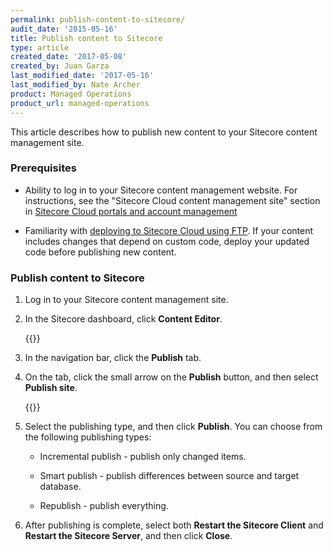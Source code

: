 ```yaml
---
permalink: publish-content-to-sitecore/
audit_date: '2015-05-16'
title: Publish content to Sitecore
type: article
created_date: '2017-05-08'
created_by: Juan Garza
last_modified_date: '2017-05-16'
last_modified_by: Nate Archer
product: Managed Operations
product_url: managed-operations
---
```


This article describes how to publish new content to your Sitecore content management site.

### Prerequisites

- Ability to log in to your Sitecore content management website. For instructions, see the "Sitecore Cloud content management site" section in [Sitecore Cloud portals and account management](/support/how-to/sitecore-cloud-portals-and-account-management/)

- Familiarity with [deploying to Sitecore Cloud using FTP](/support/how-to/deploy-to-sitecore-cloud-using-ftp/). If your content includes changes that depend on custom code, deploy your updated code before publishing new content.

### Publish content to Sitecore

1. Log in to your Sitecore content management site.

2. In the Sitecore dashboard, click **Content Editor**.

    {{<image src="sitecore-dashboard.png" alt="" title="">}}  

3. In the navigation bar, click the **Publish** tab.

4. On the tab, click the small arrow on the **Publish** button, and then select **Publish site**.

    {{<image src="publish-dashboard.png" alt="" title="">}}

5. Select the publishing type, and then click **Publish**. You can choose from the following publishing types:

   - Incremental publish - publish only changed items.
   
   - Smart publish - publish differences between source and target database.
   
   - Republish - publish everything.

6. After publishing is complete, select both **Restart the Sitecore Client** and **Restart the Sitecore Server**, and then click **Close**.
